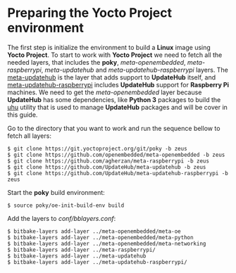 # Preparing the **Yocto Project** environment

The first step is initialize the environment to build a **Linux** image
using **Yocto Project**. To start to work with **Yocto Project** we
need to fetch all the needed layers, that includes the **poky**,
*meta-openembedded*, *meta-raspberrypi*, *meta-updatehub* and
*meta-updatehub-raspberrypi* layers. The
[meta-updatehub](https://github.com/UpdateHub/meta-updatehub) is the
layer that adds support to **UpdateHub** itself, and
[meta-updatehub-raspberrypi](https://github.com/UpdateHub/meta-updatehub-raspberrypi)
includes **UpdateHub** support for **Raspberry Pi** machines. We need to get
the *meta-openembedded* layer because **UpdateHub** has some
dependencies, like **Python 3** packages to build the
[uhu](https://github.com/UpdateHub/uhu) utility that is used to manage
**UpdateHub** packages and will be cover in this guide.

Go to the directory that you want to work and run the sequence bellow
to fetch all layers:

```shell
$ git clone https://git.yoctoproject.org/git/poky -b zeus
$ git clone https://github.com/openembedded/meta-openembedded -b zeus
$ git clone https://github.com/agherzan/meta-raspberrypi -b zeus
$ git clone https://github.com/UpdateHub/meta-updatehub -b zeus
$ git clone https://github.com/UpdateHub/meta-updatehub-raspberrypi -b zeus
```

Start the **poky** build environment:

```shell
$ source poky/oe-init-build-env build
```

Add the layers to *conf/bblayers.conf*:

```shell
$ bitbake-layers add-layer ../meta-openembedded/meta-oe
$ bitbake-layers add-layer ../meta-openembedded/meta-python
$ bitbake-layers add-layer ../meta-openembedded/meta-networking
$ bitbake-layers add-layer ../meta-raspberrypi/
$ bitbake-layers add-layer ../meta-updatehub
$ bitbake-layers add-layer ../meta-updatehub-raspberrypi/
```
